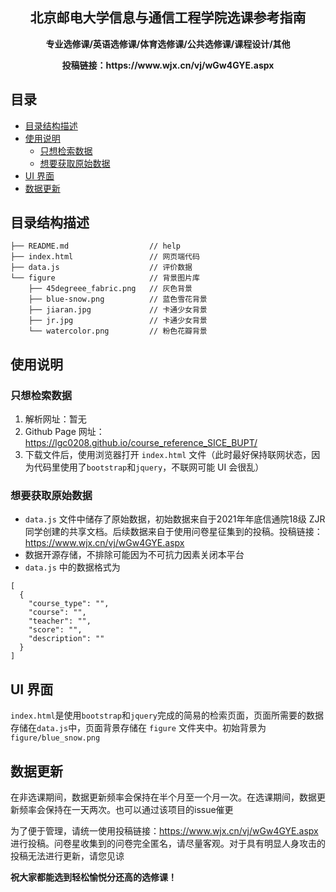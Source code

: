<h2 align="center"> 北京邮电大学信息与通信工程学院选课参考指南 </h2>
<p align="center"><b>专业选修课/英语选修课/体育选修课/公共选修课/课程设计/其他</b></p>
<p align="center"><b>投稿链接：https://www.wjx.cn/vj/wGw4GYE.aspx</b></p>


## 目录

- [目录结构描述](#目录结构描述)
- [使用说明](#使用说明)
  - [只想检索数据](#只想检索数据)
  - [想要获取原始数据](#想要获取原始数据)
- [UI 界面](#UI-界面)
- [数据更新](#数据更新)


## 目录结构描述

```
├── README.md                  // help
├── index.html                 // 网页端代码
├── data.js 	        	   // 评价数据
└── figure                     // 背景图片库
    ├── 45degreee_fabric.png   // 灰色背景
    ├── blue-snow.png          // 蓝色雪花背景
    ├── jiaran.jpg             // 卡通少女背景
    ├── jr.jpg                 // 卡通少女背景
    └── watercolor.png 	       // 粉色花瓣背景

```

## 使用说明

### 只想检索数据

1. 解析网址：暂无
2. Github Page 网址：https://lgc0208.github.io/course_reference_SICE_BUPT/
3. 下载文件后，使用浏览器打开 `index.html` 文件（此时最好保持联网状态，因为代码里使用了`bootstrap`和`jquery`，不联网可能 UI 会很乱）


### 想要获取原始数据

- `data.js` 文件中储存了原始数据，初始数据来自于2021年年底信通院18级 ZJR 同学创建的共享文档。后续数据来自于使用问卷星征集到的投稿。投稿链接：https://www.wjx.cn/vj/wGw4GYE.aspx
- 数据开源存储，不排除可能因为不可抗力因素关闭本平台
- `data.js` 中的数据格式为
```
[
  {
    "course_type": "", 
    "course": "", 
    "teacher": "", 
    "score": "", 
    "description": ""
  }
]
```

## UI 界面

`index.html`是使用`bootstrap`和`jquery`完成的简易的检索页面，页面所需要的数据存储在`data.js`中，页面背景存储在 `figure` 文件夹中。初始背景为 `figure/blue_snow.png`

## 数据更新

在非选课期间，数据更新频率会保持在半个月至一个月一次。在选课期间，数据更新频率会保持在一天两次。也可以通过该项目的issue催更

为了便于管理，请统一使用投稿链接：https://www.wjx.cn/vj/wGw4GYE.aspx 进行投稿。问卷星收集到的问卷完全匿名，请尽量客观。对于具有明显人身攻击的投稿无法进行更新，请您见谅

**祝大家都能选到轻松愉悦分还高的选修课！**
